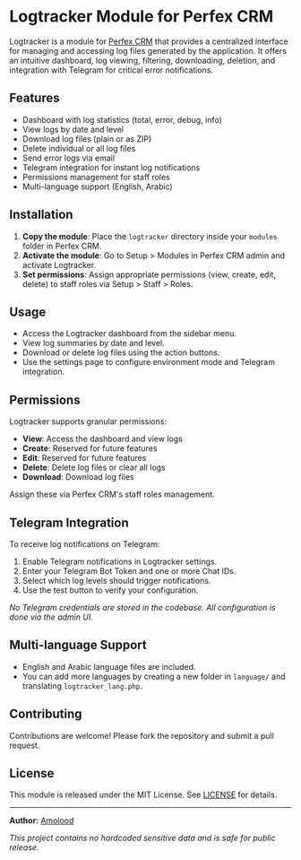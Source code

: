 # Logtracker Module for Perfex CRM

Logtracker is a module for [Perfex CRM](https://www.perfexcrm.com/) that provides a centralized interface for managing and accessing log files generated by the application. It offers an intuitive dashboard, log viewing, filtering, downloading, deletion, and integration with Telegram for critical error notifications.

## Features

- Dashboard with log statistics (total, error, debug, info)
- View logs by date and level
- Download log files (plain or as ZIP)
- Delete individual or all log files
- Send error logs via email
- Telegram integration for instant log notifications
- Permissions management for staff roles
- Multi-language support (English, Arabic)

## Installation

1. **Copy the module**: Place the `logtracker` directory inside your `modules` folder in Perfex CRM.
2. **Activate the module**: Go to Setup > Modules in Perfex CRM admin and activate Logtracker.
3. **Set permissions**: Assign appropriate permissions (view, create, edit, delete) to staff roles via Setup > Staff > Roles.

## Usage

- Access the Logtracker dashboard from the sidebar menu.
- View log summaries by date and level.
- Download or delete log files using the action buttons.
- Use the settings page to configure environment mode and Telegram integration.

## Permissions

Logtracker supports granular permissions:
- **View**: Access the dashboard and view logs
- **Create**: Reserved for future features
- **Edit**: Reserved for future features
- **Delete**: Delete log files or clear all logs
- **Download**: Download log files

Assign these via Perfex CRM's staff roles management.

## Telegram Integration

To receive log notifications on Telegram:
1. Enable Telegram notifications in Logtracker settings.
2. Enter your Telegram Bot Token and one or more Chat IDs.
3. Select which log levels should trigger notifications.
4. Use the test button to verify your configuration.

*No Telegram credentials are stored in the codebase. All configuration is done via the admin UI.*

## Multi-language Support

- English and Arabic language files are included.
- You can add more languages by creating a new folder in `language/` and translating `logtracker_lang.php`.

## Contributing

Contributions are welcome! Please fork the repository and submit a pull request.

## License

This module is released under the MIT License. See [LICENSE](LICENSE) for details.

---

**Author:** [Amolood](https://amolood.com)

*This project contains no hardcoded sensitive data and is safe for public release.* 
